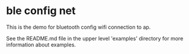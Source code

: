 # ble config net

This is the demo for bluetooth config wifi connection to ap.

See the README.md file in the upper level 'examples' directory for more information about examples.
